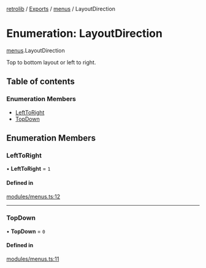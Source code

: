 [retrolib](../README.md) / [Exports](../modules.md) / [menus](../modules/menus.md) / LayoutDirection

# Enumeration: LayoutDirection

[menus](../modules/menus.md).LayoutDirection

Top to bottom layout or left to right.

## Table of contents

### Enumeration Members

- [LeftToRight](menus.LayoutDirection.md#lefttoright)
- [TopDown](menus.LayoutDirection.md#topdown)

## Enumeration Members

### LeftToRight

• **LeftToRight** = ``1``

#### Defined in

[modules/menus.ts:12](https://github.com/philbgarner/retrolib/blob/9851c78/src/modules/menus.ts#L12)

___

### TopDown

• **TopDown** = ``0``

#### Defined in

[modules/menus.ts:11](https://github.com/philbgarner/retrolib/blob/9851c78/src/modules/menus.ts#L11)
